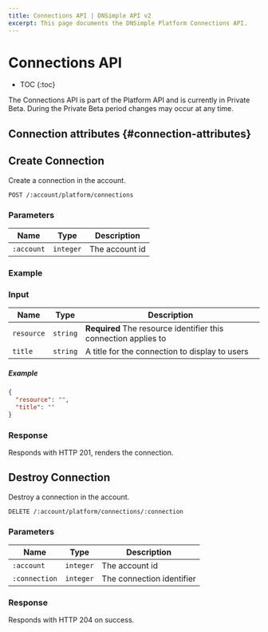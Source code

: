 ```yaml
---
title: Connections API | DNSimple API v2
excerpt: This page documents the DNSimple Platform Connections API.
---
```


# Connections API

* TOC
{:toc}

<note>
  The Connections API is part of the Platform API and is currently in Private Beta. During the Private Beta period changes may occur at any time.
</note>

## Connection attributes {#connection-attributes}

## Create Connection

Create a connection in the account.

~~~
POST /:account/platform/connections
~~~

### Parameters

Name | Type | Description
-----|------|------------
`:account` | `integer` | The account id

### Example

### Input

Name | Type | Description
-----|------|------------
`resource` | `string` | **Required** The resource identifier this connection applies to
`title` | `string` | A title for the connection to display to users

##### Example

~~~json
{
  "resource": "",
  "title": ""
}
~~~

### Response

Responds with HTTP 201, renders the connection.

## Destroy Connection

Destroy a connection in the account.

~~~
DELETE /:account/platform/connections/:connection
~~~

### Parameters

Name | Type | Description
-----|------|------------
`:account` | `integer` | The account id
`:connection` | `integer` | The connection identifier

### Response

Responds with HTTP 204 on success.
